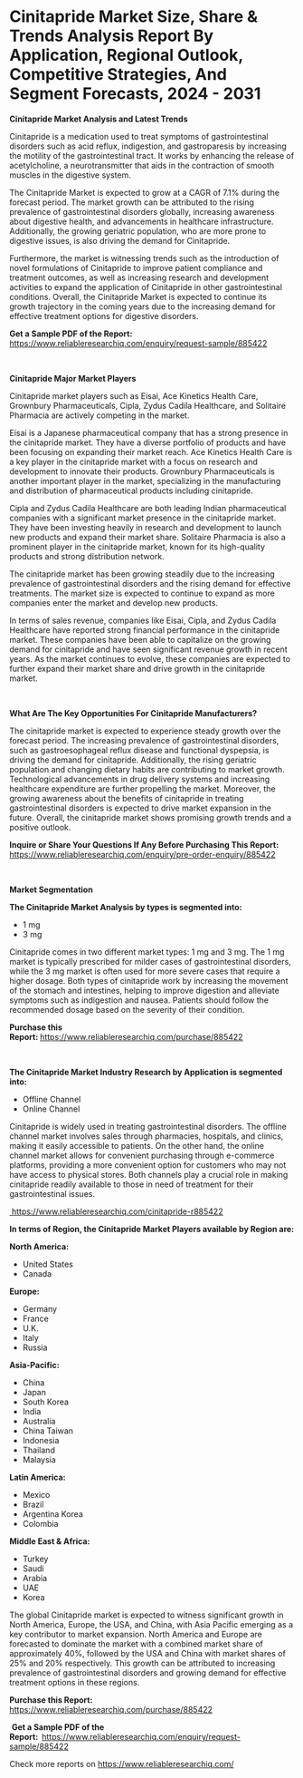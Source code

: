 <p><h1>Cinitapride Market Size, Share & Trends Analysis Report By Application, Regional Outlook, Competitive Strategies, And Segment Forecasts, 2024 - 2031</h1></p><p><strong>Cinitapride Market Analysis and Latest Trends</strong></p>
<p><p>Cinitapride is a medication used to treat symptoms of gastrointestinal disorders such as acid reflux, indigestion, and gastroparesis by increasing the motility of the gastrointestinal tract. It works by enhancing the release of acetylcholine, a neurotransmitter that aids in the contraction of smooth muscles in the digestive system.</p><p>The Cinitapride Market is expected to grow at a CAGR of 7.1% during the forecast period. The market growth can be attributed to the rising prevalence of gastrointestinal disorders globally, increasing awareness about digestive health, and advancements in healthcare infrastructure. Additionally, the growing geriatric population, who are more prone to digestive issues, is also driving the demand for Cinitapride.</p><p>Furthermore, the market is witnessing trends such as the introduction of novel formulations of Cinitapride to improve patient compliance and treatment outcomes, as well as increasing research and development activities to expand the application of Cinitapride in other gastrointestinal conditions. Overall, the Cinitapride Market is expected to continue its growth trajectory in the coming years due to the increasing demand for effective treatment options for digestive disorders.</p></p>
<p><strong>Get a Sample PDF of the Report:&nbsp;</strong> <a href="https://www.reliableresearchiq.com/enquiry/request-sample/885422">https://www.reliableresearchiq.com/enquiry/request-sample/885422</a></p>
<p>&nbsp;</p>
<p><strong>Cinitapride Major Market Players</strong></p>
<p><p>Cinitapride market players such as Eisai, Ace Kinetics Health Care, Grownbury Pharmaceuticals, Cipla, Zydus Cadila Healthcare, and Solitaire Pharmacia are actively competing in the market. </p><p>Eisai is a Japanese pharmaceutical company that has a strong presence in the cinitapride market. They have a diverse portfolio of products and have been focusing on expanding their market reach. Ace Kinetics Health Care is a key player in the cinitapride market with a focus on research and development to innovate their products. Grownbury Pharmaceuticals is another important player in the market, specializing in the manufacturing and distribution of pharmaceutical products including cinitapride. </p><p>Cipla and Zydus Cadila Healthcare are both leading Indian pharmaceutical companies with a significant market presence in the cinitapride market. They have been investing heavily in research and development to launch new products and expand their market share. Solitaire Pharmacia is also a prominent player in the cinitapride market, known for its high-quality products and strong distribution network.</p><p>The cinitapride market has been growing steadily due to the increasing prevalence of gastrointestinal disorders and the rising demand for effective treatments. The market size is expected to continue to expand as more companies enter the market and develop new products. </p><p>In terms of sales revenue, companies like Eisai, Cipla, and Zydus Cadila Healthcare have reported strong financial performance in the cinitapride market. These companies have been able to capitalize on the growing demand for cinitapride and have seen significant revenue growth in recent years. As the market continues to evolve, these companies are expected to further expand their market share and drive growth in the cinitapride market.</p></p>
<p>&nbsp;</p>
<p><strong>What Are The Key Opportunities For Cinitapride Manufacturers?</strong></p>
<p><p>The cinitapride market is expected to experience steady growth over the forecast period. The increasing prevalence of gastrointestinal disorders, such as gastroesophageal reflux disease and functional dyspepsia, is driving the demand for cinitapride. Additionally, the rising geriatric population and changing dietary habits are contributing to market growth. Technological advancements in drug delivery systems and increasing healthcare expenditure are further propelling the market. Moreover, the growing awareness about the benefits of cinitapride in treating gastrointestinal disorders is expected to drive market expansion in the future. Overall, the cinitapride market shows promising growth trends and a positive outlook.</p></p>
<p><strong>Inquire or Share Your Questions If Any Before Purchasing This Report:</strong> <a href="https://www.reliableresearchiq.com/enquiry/pre-order-enquiry/885422">https://www.reliableresearchiq.com/enquiry/pre-order-enquiry/885422</a></p>
<p>&nbsp;</p>
<p><strong>Market Segmentation</strong></p>
<p><strong>The Cinitapride Market Analysis by types is segmented into:</strong></p>
<p><ul><li>1 mg</li><li>3 mg</li></ul></p>
<p><p>Cinitapride comes in two different market types: 1 mg and 3 mg. The 1 mg market is typically prescribed for milder cases of gastrointestinal disorders, while the 3 mg market is often used for more severe cases that require a higher dosage. Both types of cinitapride work by increasing the movement of the stomach and intestines, helping to improve digestion and alleviate symptoms such as indigestion and nausea. Patients should follow the recommended dosage based on the severity of their condition.</p></p>
<p><strong>Purchase this Report:&nbsp;</strong><a href="https://www.reliableresearchiq.com/purchase/885422">https://www.reliableresearchiq.com/purchase/885422</a></p>
<p>&nbsp;</p>
<p><strong>The Cinitapride Market Industry Research by Application is segmented into:</strong></p>
<p><ul><li>Offline Channel</li><li>Online Channel</li></ul></p>
<p><p>Cinitapride is widely used in treating gastrointestinal disorders. The offline channel market involves sales through pharmacies, hospitals, and clinics, making it easily accessible to patients. On the other hand, the online channel market allows for convenient purchasing through e-commerce platforms, providing a more convenient option for customers who may not have access to physical stores. Both channels play a crucial role in making cinitapride readily available to those in need of treatment for their gastrointestinal issues.</p></p>
<p><a href="https://www.reliableresearchiq.com/cinitapride-r885422">&nbsp;https://www.reliableresearchiq.com/cinitapride-r885422</a></p>
<p><strong>In terms of Region, the Cinitapride Market Players available by Region are:</strong></p>
<p>
    <p> <strong> North America: </strong>
        <ul>
            <li>United States</li>
            <li>Canada</li>
        </ul>
        </p> 
    <p> <strong> Europe: </strong>
        <ul>
            <li>Germany</li>
            <li>France</li>
            <li>U.K.</li>
            <li>Italy</li>
            <li>Russia</li>
        </ul>
        </p> 
    <p> <strong> Asia-Pacific: </strong>
        <ul>
            <li>China</li>
            <li>Japan</li>
            <li>South Korea</li>
            <li>India</li>
            <li>Australia</li>
            <li>China Taiwan</li>
            <li>Indonesia</li>
            <li>Thailand</li>
            <li>Malaysia</li>
        </ul>
        </p> 
    <p> <strong> Latin America: </strong>
        <ul>
            <li>Mexico</li>
            <li>Brazil</li>
            <li>Argentina Korea</li>
            <li>Colombia</li>
        </ul>
        </p> 
    <p> <strong> Middle East & Africa: </strong>
        <ul>
            <li>Turkey</li>
            <li>Saudi</li>
            <li>Arabia</li>
            <li>UAE</li>
            <li>Korea</li>
        </ul>
    </p>
    </p>
<p><p>The global Cinitapride market is expected to witness significant growth in North America, Europe, the USA, and China, with Asia Pacific emerging as a key contributor to market expansion. North America and Europe are forecasted to dominate the market with a combined market share of approximately 40%, followed by the USA and China with market shares of 25% and 20% respectively. This growth can be attributed to increasing prevalence of gastrointestinal disorders and growing demand for effective treatment options in these regions.</p></p>
<p><strong>Purchase this Report: </strong><a href="https://www.reliableresearchiq.com/purchase/885422">https://www.reliableresearchiq.com/purchase/885422</a></p>
<p>&nbsp;<strong>Get a Sample PDF of the Report:&nbsp;&nbsp;</strong><a href="https://www.reliableresearchiq.com/enquiry/request-sample/885422">https://www.reliableresearchiq.com/enquiry/request-sample/885422</a></p>
<p><strong></strong></p>
<p>Check more reports on <a href="https://www.reliableresearchiq.com/">https://www.reliableresearchiq.com/</a></p>